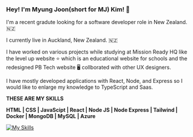 ### Hey! I'm Myung Joon(short for MJ) Kim! 👋

I'm a recent gradute looking for a software developer role in New Zealand.🇳🇿


I currently live in Auckland, New Zealand. 🇳🇿


I have worked on various projects while studying at Mission Ready HQ like the level up website ⭐ which is an educational website for schools and the redesigned PB Tech website 🖥 collborated with other UX designers. 


I have mostly developed applications with React, Node, and Express so I would like to enlarge my knowledge to TypeScript and Saas.


**THESE ARE MY SKILLS**

**HTML | CSS | JavaScipt | React | Node JS | Node Express | Tailwind | Docker | MongoDB | MySQL | Azure**


[![My Skills](https://skillicons.dev/icons?i=html,css,js,react,nodejs,tailwind,docker,mongodb,mysql,azure)](https://skillicons.dev)





<!--
**myungjkim39/myungjkim39** is a ✨ _special_ ✨ repository because its `README.md` (this file) appears on your GitHub profile.

Here are some ideas to get you started:

- 🔭 I’m currently working on ...
- 🌱 I’m currently learning ...
- 👯 I’m looking to collaborate on ...
- 🤔 I’m looking for help with ...
- 💬 Ask me about ...
- 📫 How to reach me: ...
- 😄 Pronouns: ...
- ⚡ Fun fact: ...
-->
